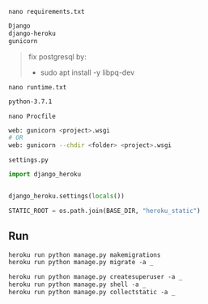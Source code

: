 `nano requirements.txt`
```txt
Django
django-heroku
gunicorn
```
> fix postgresql by:
> - sudo apt install -y libpq-dev 


`nano runtime.txt`
```txt
python-3.7.1
```


`nano Procfile`
```bash
web: gunicorn <project>.wsgi
# OR
web: gunicorn --chdir <folder> <project>.wsgi
```


`settings.py`
```python
import django_heroku


django_heroku.settings(locals())

STATIC_ROOT = os.path.join(BASE_DIR, "heroku_static")
```


## Run
```txt
heroku run python manage.py makemigrations
heroku run python manage.py migrate -a _

heroku run python manage.py createsuperuser -a _
heroku run python manage.py shell -a _
heroku run python manage.py collectstatic -a _
```
